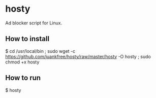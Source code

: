 hosty
=====

Ad blocker script for Linux.

## How to install
$ cd /usr/local/bin ; sudo wget -c https://github.com/juankfree/hosty/raw/master/hosty -O hosty ; sudo chmod +x hosty

## How to run
$ hosty
